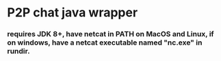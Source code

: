 # P2P chat java wrapper

### requires JDK 8+, have netcat in PATH on MacOS and Linux, if on windows, have a netcat executable named "nc.exe" in rundir.
